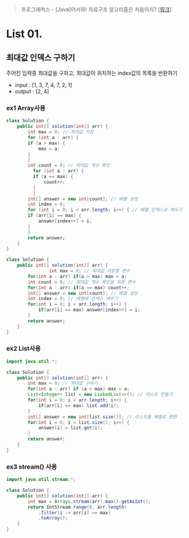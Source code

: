 > 프로그래머스 - [Java]어서와! 자료구조 알고리즘은 처음이지? [[링크](https://school.programmers.co.kr/learn/courses/13577)] 

# List 01.
## 최대값 인덱스 구하기
주어진 입력중 최대값을 구하고, 최대값이 위치하는 index값의 목록을 반환하기
* input : [1, 3, 7, 4, 7, 2, 1]
* output : [2, 4]

### ex1 Array사용

```java
class Solution {
	public int[] solution(int[] arr) {
	    int max = 0; // 최대값 저장
	    for (int a : arr) {
		if (a > max) {
		    max = a;
		}
	    }
	    int count = 0; // 최대값 개수 확인
	      for (int a : arr) {
		  if (a == max) {
		      count++;
		  }
	      }
	    int[] answer = new int[count]; // 배열 생성
	    int index = 0;
	    for (int i = 0; i < arr.length; i++) { // 배열 인덱스로 채우기
		if (arr[i] == max) {
		    answer[index++] = i;
		}
	    } 
	    return answer;
	}
}	
```

```java
class Solution {
	public int[] solution(int[] arr) {
                int max = 0; // 최대값 저장할 변수
		for(int a : arr) if(a > max) max = a;
		int count = 0; // 최대값 개수 확인을 위한 변수
		for(int a : arr) if(a == max) count++;
		int[] answer = new int[count]; // 배열 생성
		int index = 0; // 배열에 인덱스 채우기
		for(int i = 0; i < arr.length; i++) {
			if(arr[i] == max) answer[index++] = i;
		}
		return answer;
	}
}
```

### ex2 List사용

```java
import java.util.*;

class Solution {
	public int[] solution(int[] arr) {
		int max = 0; // 최대값 구하기
		for(int a : arr) if (a > max) max = a;
		List<Integer> list = new LinkedList<>(); // 리스트 만들기
		for(int i = 0; i < arr.length; i++) {
			if(arr[i] == max) list.add(i);
		}
		int[] answer = new int[list.size()]; // 리스트를 배열로 변환
		for(int i = 0; i < list.size(); i++) {
			answer[i] = list.get(i);
		}
		return answer;
	}
}

```
### ex3 stream() 사용
```java 
import java.util.stream.*;

class Solution {
	public int[] solution(int[] arr) {
		int max = Arrays.stream(arr).max().getAsInt();
		return IntStream.range(0, arr.length)
			.filter(i -> arr[i] == max)
			.toArray();
	}
}

```
